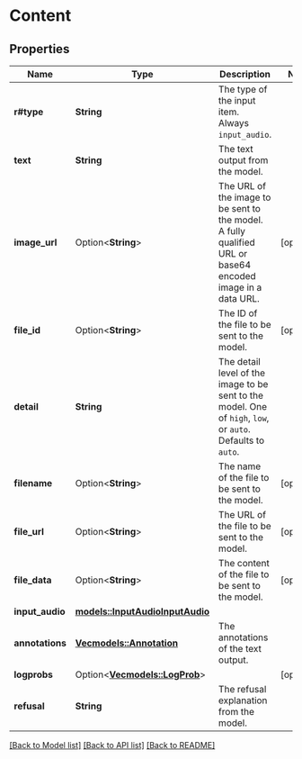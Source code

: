 # Content

## Properties

Name | Type | Description | Notes
------------ | ------------- | ------------- | -------------
**r#type** | **String** | The type of the input item. Always `input_audio`.  | 
**text** | **String** | The text output from the model. | 
**image_url** | Option<**String**> | The URL of the image to be sent to the model. A fully qualified URL or base64 encoded image in a data URL. | [optional]
**file_id** | Option<**String**> | The ID of the file to be sent to the model. | [optional]
**detail** | **String** | The detail level of the image to be sent to the model. One of `high`, `low`, or `auto`. Defaults to `auto`. | 
**filename** | Option<**String**> | The name of the file to be sent to the model. | [optional]
**file_url** | Option<**String**> | The URL of the file to be sent to the model. | [optional]
**file_data** | Option<**String**> | The content of the file to be sent to the model.  | [optional]
**input_audio** | [**models::InputAudioInputAudio**](InputAudio_input_audio.md) |  | 
**annotations** | [**Vec<models::Annotation>**](Annotation.md) | The annotations of the text output. | 
**logprobs** | Option<[**Vec<models::LogProb>**](LogProb.md)> |  | [optional]
**refusal** | **String** | The refusal explanation from the model. | 

[[Back to Model list]](../README.md#documentation-for-models) [[Back to API list]](../README.md#documentation-for-api-endpoints) [[Back to README]](../README.md)


